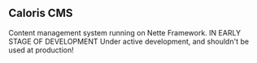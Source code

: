 Caloris CMS
-------------

Content management system running on Nette Framework.
IN EARLY STAGE OF DEVELOPMENT
Under active development, and shouldn't be used at production!